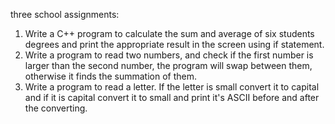 three school assignments:
1. Write a C++ program to calculate the sum and average of six students degrees and print the appropriate result in the screen using if statement.
2. Write a program to read two numbers, and check if the first number is larger than the second number, the program will swap between them, otherwise it finds the summation of them.
3. Write a program to read a letter. If the letter is small convert it to capital and if it is capital convert it to small and print it's ASCII before and after the converting.

